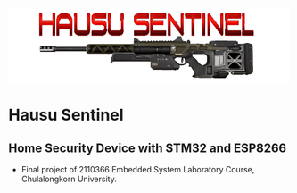![banner](banner.png)
# Hausu Sentinel
## Home Security Device with STM32 and ESP8266
- Final project of 2110366 Embedded System Laboratory Course,
Chulalongkorn University.
